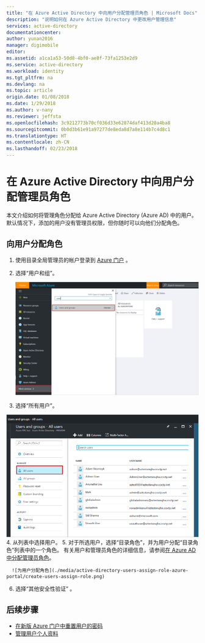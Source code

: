 ```yaml
---
title: "在 Azure Active Directory 中向用户分配管理员角色 | Microsoft Docs"
description: "说明如何在 Azure Active Directory 中更改用户管理信息"
services: active-directory
documentationcenter: 
author: yunan2016
manager: digimobile
editor: 
ms.assetid: a1ca1a53-50d8-4bf0-ae8f-73fa1253e2d9
ms.service: active-directory
ms.workload: identity
ms.tgt_pltfrm: na
ms.devlang: na
ms.topic: article
origin.date: 01/08/2018
ms.date: 1/29/2018
ms.author: v-nany
ms.reviewer: jeffsta
ms.openlocfilehash: 3c9212773b70cf036d33e62874daf413d20a4ba8
ms.sourcegitcommit: 0b0d3b61e91a97277de8eda8d7a8e114b7c4d8c1
ms.translationtype: HT
ms.contentlocale: zh-CN
ms.lasthandoff: 02/23/2018
---
```

# <a name="assign-a-user-to-administrator-roles-in-azure-active-directory"></a>在 Azure Active Directory 中向用户分配管理员角色
本文介绍如何将管理角色分配给 Azure Active Directory (Azure AD) 中的用户。  默认情况下，添加的用户没有管理员权限，但你随时可以向他们分配角色。

## <a name="assign-a-role-to-a-user"></a>向用户分配角色
1. 使用目录全局管理员的帐户登录到 [Azure 门户](https://portal.azure.cn) 。
2. 选择“用户和组”。

   ![打开“用户管理”](./media/active-directory-users-assign-role-azure-portal/create-users-user-management.png)
3. 选择“所有用户”。
  
  ![打开“所有用户”组](./media/active-directory-users-assign-role-azure-portal/create-users-open-users-blade.png)
4. 从列表中选择用户。
5. 对于所选用户，选择“目录角色”，并为用户分配“目录角色”列表中的一个角色。 有关用户和管理员角色的详细信息，请参阅[在 Azure AD 中分配管理员角色](active-directory-assign-admin-roles-azure-portal.md)。

      ![为用户分配角色](./media/active-directory-users-assign-role-azure-portal/create-users-assign-role.png)
6. 选择“其他安全性验证” 。

## <a name="next-steps"></a>后续步骤
* [在新版 Azure 门户中重置用户的密码](active-directory-users-reset-password-azure-portal.md)
* [管理用户个人资料](active-directory-users-profile-azure-portal.md)
